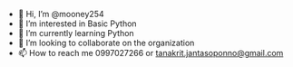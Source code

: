 - 👋 Hi, I’m @mooney254
- 👀 I’m interested in Basic Python
- 🌱 I’m currently learning Python
- 💞️ I’m looking to collaborate on the organization
- 📫 How to reach me 0997027266 or tanakrit.jantasoponno@gmail.com

<!---
mooney254/mooney254 is a ✨ special ✨ repository because its `README.md` (this file) appears on your GitHub profile.
You can click the Preview link to take a look at your changes.
--->

